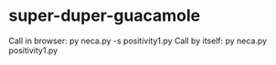 # super-duper-guacamole
Call in browser:   py neca.py -s positivity1.py
Call by itself:    py neca.py positivity1.py
